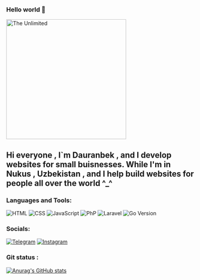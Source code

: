 ### Hello world 👋

<img src="https://vpk.name/file/img/kursy-po-vvedeniyu-v-programmirovanie-1645423414.jpg" alt="The Unlimited" width="320"/> 

## Hi everyone , I`m Dauranbek , and I develop websites for small buisnesses. While I'm in Nukus , Uzbekistan , and I help build websites  for people all over the world ^_^   

### Languages and Tools:
![HTML](https://img.shields.io/badge/-HTML-090909?style=for-the-badge&logo=html5&logoColor=47C5FB)
![CSS](https://img.shields.io/badge/-CSS-090909?style=for-the-badge&logo=css3&logoColor=47C5FB)
![JavaScript](https://img.shields.io/badge/-Javascript-090909?style=for-the-badge&logo=javascript&logoColor=47C5FB)
![PhP](https://img.shields.io/badge/-PhP-090909?style=for-the-badge&logo=php&logoColor=47C5FB)
![Laravel](https://img.shields.io/badge/-Laravel-090909?style=for-the-badge&logo=laravel&logoColor=47C5FB)
![Go Version](https://img.shields.io/badge/Go-v1.16-blue)

### Socials:
[![Telegram](https://img.shields.io/badge/-Telegram-090909?style=for-the-badge&logo=telegram&logoColor=27A0D9)](https://t.me/davran_khojaniyazov)
[![Instagram](https://img.shields.io/badge/-Instagram-090909?style=for-the-badge&logo=instagram&logoColor=B4068E)](https://www.instagram.com/davran_khojaniyazov)

### Git status :
[![Anurag's GitHub stats](https://github-readme-stats.vercel.app/api?username=HowkaCoder)](https://github.com/HowkaCoder/github-readme-stats)
<!--
**HowkaCoder/HowkaCoder** is a ✨ _special_ ✨ repository because its `README.md` (this file) appears on your GitHub profile.

Here are some ideas to get you started:

- 🔭 I’m currently working on ...
- 🌱 I’m currently learning ...
- 👯 I’m looking to collaborate on ...
- 🤔 I’m looking for help with ...
- 💬 Ask me about ...
- 📫 How to reach me: ...
- 😄 Pronouns: ...
- ⚡ Fun fact: ...
-->
